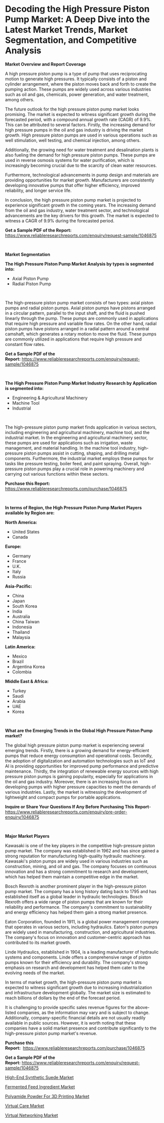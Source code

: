 <p><h1>Decoding the High Pressure Piston Pump Market: A Deep Dive into the Latest Market Trends, Market Segmentation, and Competitive Analysis</h1></p><p><strong>Market Overview and Report Coverage</strong></p>
<p><p>A high pressure piston pump is a type of pump that uses reciprocating motion to generate high pressures. It typically consists of a piston and cylinder arrangement, where the piston moves back and forth to create the pumping action. These pumps are widely used across various industries such as oil and gas, chemicals, power generation, and water treatment, among others.</p><p>The future outlook for the high pressure piston pump market looks promising. The market is expected to witness significant growth during the forecasted period, with a compound annual growth rate (CAGR) of 9.9%. This can be attributed to several factors. Firstly, the increasing demand for high pressure pumps in the oil and gas industry is driving the market growth. High pressure piston pumps are used in various operations such as well stimulation, well testing, and chemical injection, among others.</p><p>Additionally, the growing need for water treatment and desalination plants is also fueling the demand for high pressure piston pumps. These pumps are used in reverse osmosis systems for water purification, which is increasingly becoming crucial due to the scarcity of clean water resources.</p><p>Furthermore, technological advancements in pump design and materials are providing opportunities for market growth. Manufacturers are consistently developing innovative pumps that offer higher efficiency, improved reliability, and longer service life.</p><p>In conclusion, the high pressure piston pump market is projected to experience significant growth in the coming years. The increasing demand from the oil and gas industry, water treatment sector, and technological advancements are the key drivers for this growth. The market is expected to witness a CAGR of 9.9% during the forecasted period.</p></p>
<p><strong>Get a Sample PDF of the Report:</strong> <a href="https://www.reliableresearchreports.com/enquiry/request-sample/1046875">https://www.reliableresearchreports.com/enquiry/request-sample/1046875</a></p>
<p>&nbsp;</p>
<p><strong>Market Segmentation</strong></p>
<p><strong>The High Pressure Piston Pump Market Analysis by types is segmented into:</strong></p>
<p><ul><li>Axial Piston Pump</li><li>Radial Piston Pump</li></ul></p>
<p>&nbsp;</p>
<p><p>The high-pressure piston pump market consists of two types: axial piston pumps and radial piston pumps. Axial piston pumps have pistons arranged in a circular pattern, parallel to the input shaft, and the fluid is pushed linearly through the pump. These pumps are commonly used in applications that require high pressure and variable flow rates. On the other hand, radial piston pumps have pistons arranged in a radial pattern around a central camshaft, which generates a rotary motion to move the fluid. These pumps are commonly utilized in applications that require high pressure and constant flow rates.</p></p>
<p><strong>Get a Sample PDF of the Report:</strong>&nbsp;<a href="https://www.reliableresearchreports.com/enquiry/request-sample/1046875">https://www.reliableresearchreports.com/enquiry/request-sample/1046875</a></p>
<p>&nbsp;</p>
<p><strong>The High Pressure Piston Pump Market Industry Research by Application is segmented into:</strong></p>
<p><ul><li>Engineering & Agricultural Machinery</li><li>Machine Tool</li><li>Industrial</li></ul></p>
<p>&nbsp;</p>
<p><p>The high-pressure piston pump market finds application in various sectors, including engineering and agricultural machinery, machine tool, and the industrial market. In the engineering and agricultural machinery sector, these pumps are used for applications such as irrigation, waste management, and material handling. In the machine tool industry, high-pressure piston pumps assist in cutting, shaping, and drilling metal components. Furthermore, the industrial market employs these pumps for tasks like pressure testing, boiler feed, and paint spraying. Overall, high-pressure piston pumps play a crucial role in powering machinery and carrying out various functions within these sectors.</p></p>
<p><strong>Purchase this Report:</strong>&nbsp; <a href="https://www.reliableresearchreports.com/purchase/1046875">https://www.reliableresearchreports.com/purchase/1046875</a></p>
<p>&nbsp;</p>
<p><strong>In terms of Region, the High Pressure Piston Pump Market Players available by Region are:</strong></p>
<p>
    <p> <strong> North America: </strong>
        <ul>
            <li>United States</li>
            <li>Canada</li>
        </ul>
        </p> 
    <p> <strong> Europe: </strong>
        <ul>
            <li>Germany</li>
            <li>France</li>
            <li>U.K.</li>
            <li>Italy</li>
            <li>Russia</li>
        </ul>
        </p> 
    <p> <strong> Asia-Pacific: </strong>
        <ul>
            <li>China</li>
            <li>Japan</li>
            <li>South Korea</li>
            <li>India</li>
            <li>Australia</li>
            <li>China Taiwan</li>
            <li>Indonesia</li>
            <li>Thailand</li>
            <li>Malaysia</li>
        </ul>
        </p> 
    <p> <strong> Latin America: </strong>
        <ul>
            <li>Mexico</li>
            <li>Brazil</li>
            <li>Argentina Korea</li>
            <li>Colombia</li>
        </ul>
        </p> 
    <p> <strong> Middle East & Africa: </strong>
        <ul>
            <li>Turkey</li>
            <li>Saudi</li>
            <li>Arabia</li>
            <li>UAE</li>
            <li>Korea</li>
        </ul>
    </p>
    </p>
<p>&nbsp;</p>
<p><strong>What are the Emerging Trends in the Global High Pressure Piston Pump market?</strong></p>
<p><p>The global high pressure piston pump market is experiencing several emerging trends. Firstly, there is a growing demand for energy-efficient pumps that reduce energy consumption and operational costs. Secondly, the adoption of digitalization and automation technologies such as IoT and AI is providing opportunities for improved pump performance and predictive maintenance. Thirdly, the integration of renewable energy sources with high pressure piston pumps is gaining popularity, especially for applications in the oil and gas industry. Moreover, there is an increasing focus on developing pumps with higher pressure capacities to meet the demands of various industries. Lastly, the market is witnessing the development of lightweight and compact pumps for portable applications.</p></p>
<p><strong>Inquire or Share Your Questions If Any Before Purchasing This Report</strong>- <a href="https://www.reliableresearchreports.com/enquiry/pre-order-enquiry/1046875">https://www.reliableresearchreports.com/enquiry/pre-order-enquiry/1046875</a></p>
<p>&nbsp;</p>
<p><strong>Major Market Players</strong></p>
<p><p>Kawasaki is one of the key players in the competitive high-pressure piston pump market. The company was established in 1962 and has since gained a strong reputation for manufacturing high-quality hydraulic machinery. Kawasaki's piston pumps are widely used in various industries such as construction, mining, and oil and gas. The company focuses on continuous innovation and has a strong commitment to research and development, which has helped them maintain a competitive edge in the market.</p><p>Bosch Rexroth is another prominent player in the high-pressure piston pump market. The company has a long history dating back to 1795 and has established itself as a global leader in hydraulic technologies. Bosch Rexroth offers a wide range of piston pumps that are known for their reliability and performance. The company's commitment to sustainability and energy efficiency has helped them gain a strong market presence.</p><p>Eaton Corporation, founded in 1911, is a global power management company that operates in various sectors, including hydraulics. Eaton's piston pumps are widely used in manufacturing, construction, and agricultural industries. The company's focus on innovation and customer-centric approach has contributed to its market growth.</p><p>Linde Hydraulics, established in 1904, is a leading manufacturer of hydraulic systems and components. Linde offers a comprehensive range of piston pumps known for their efficiency and durability. The company's strong emphasis on research and development has helped them cater to the evolving needs of the market.</p><p>In terms of market growth, the high-pressure piston pump market is expected to witness significant growth due to increasing industrialization and infrastructure development globally. The market size is estimated to reach billions of dollars by the end of the forecast period.</p><p>It is challenging to provide specific sales revenue figures for the above-listed companies, as the information may vary and is subject to change. Additionally, company-specific financial details are not usually readily available in public sources. However, it is worth noting that these companies have a solid market presence and contribute significantly to the high-pressure piston pump market's revenue.</p></p>
<p><strong>Purchase this Report:</strong>&nbsp;&nbsp;<a href="https://www.reliableresearchreports.com/purchase/1046875">https://www.reliableresearchreports.com/purchase/1046875</a></p>
<p></p>
<p><strong>Get a Sample PDF of the Report:</strong>&nbsp;<a href="https://www.reliableresearchreports.com/enquiry/request-sample/1046875">https://www.reliableresearchreports.com/enquiry/request-sample/1046875</a></p>
<p><p><a href="https://www.linkedin.com/pulse/high-end-synthetic-suede-market-insights-players-forecast-2jmge/">High-End Synthetic Suede Market</a></p><p><a href="https://www.linkedin.com/pulse/fermented-feed-ingredient-market-research-report-unlocks-qatre/">Fermented Feed Ingredient Market</a></p><p><a href="https://www.linkedin.com/pulse/polyamide-powder-3d-printing-market-size-share-global-analysis-yvlge/">Polyamide Powder For 3D Printing Market</a></p><p><a href="https://medium.com/@earn.only.flood/virtual-care-market-size-cagr-trends-2024-2030-53905fb63981">Virtual Care Market</a></p><p><a href="https://medium.com/@melt.scale.beast/virtual-networking-market-size-cagr-trends-2024-2030-4e1d49795d3d">Virtual Networking Market</a></p></p>